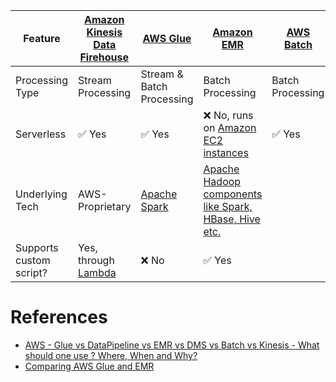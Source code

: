 
| Feature                 | [Amazon Kinesis Data Firehouse](../DataConnectors/AmazonKinesisDataFirehouse/Readme.md) | [AWS Glue](AWSGlue.md)                                                          | [Amazon EMR](AmazonEMR.md)                                                                                 | [AWS Batch](AWSBatch.md) |
|-------------------------|-----------------------------------------------------------------------------------------|---------------------------------------------------------------------------------|------------------------------------------------------------------------------------------------------------|--------------------------|
| Processing Type         | Stream Processing                                                                       | Stream & Batch Processing                                                       | Batch Processing                                                                                           | Batch Processing         |
| Serverless              | :white_check_mark: Yes                                                                  | :white_check_mark: Yes                                                          | :x: No, runs on [Amazon EC2 instances](../../3_ComputeServices/AmazonEC2/Readme.md)                        | :white_check_mark: Yes   |
| Underlying Tech         | AWS-Proprietary                                                                         | [Apache Spark](../../../6_BigDataServices/DataProcessing/ApacheSpark/Readme.md) | [Apache Hadoop components like Spark, HBase, Hive etc.](../../../6_BigDataServices/ApacheHadoop/Readme.md) |                          |
| Supports custom script? | Yes, through [Lambda](../../3_ComputeServices/AWSLambda/Readme.md)                      | :x: No                                                                          | :white_check_mark: Yes                                                                                     |                          |

# References
- [AWS - Glue vs DataPipeline vs EMR vs DMS vs Batch vs Kinesis - What should one use ? Where, When and Why?](https://www.linkedin.com/pulse/aws-glue-vs-datapipeline-emr-dms-batch-kinesis-what-ramamurthy/)
- [Comparing AWS Glue and EMR](https://fathomtech.io/blog/aws-emr-versus-glue/)